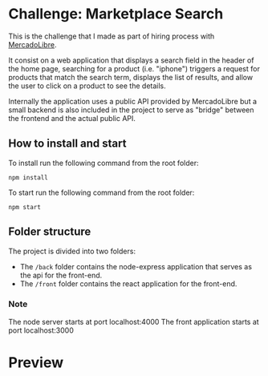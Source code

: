 # Challenge: Marketplace Search

This is the challenge that I made as part of hiring process with [MercadoLibre](https://www.mercadolibre.com.ar/).

It consist on a web application that displays a search field in the header of the home page, searching for a product (i.e. "iphone") triggers a request for products that match the search term, displays the list of results, and allow the user to click on a product to see the details.

Internally the application uses a public API provided by MercadoLibre but a small backend is also included in the project to serve as "bridge" between the frontend and the actual public API.

## How to install and start

To install run the following command from the root folder: 
```
npm install
```

To start run the following command from the root folder: 
```
npm start
```

## Folder structure

The project is divided into two folders:
* The `/back` folder contains the node-express application that serves as the api for the front-end.
* The `/front` folder contains the react application for the front-end.

### Note
The node server starts at port localhost:4000
The front application starts at port localhost:3000

# Preview



